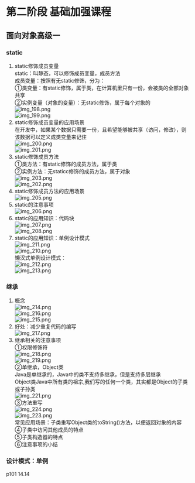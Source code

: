# 第二阶段 基础加强课程  

##  面向对象高级一  

###  static
1.  static修饰成员变量    
    static：叫静态，可以修饰成员变量，成员方法  
    成员变量：按照有无static修饰，分为：  
    ①类变量：有static修饰，属于类，在计算机里只有一份，会被类的全部对象共享     
    ②实例变量（对象的变量）：无static修饰，属于每个对象的  
    ![img_198.png](img_198.png)  
    ![img_199.png](img_199.png)  
2.  static修饰成员变量的应用场景  
在开发中，如果某个数据只需要一份，且希望能够被共享（访问，修改），则该数据可以定义成类变量来记住  
![img_200.png](img_200.png)  
![img_201.png](img_201.png)  
3.  static修饰成员方法   
①类方法：有static修饰的成员方法，属于类  
②实例方法：无staticc修饰的成员方法，属于对象  
![img_203.png](img_203.png)  
![img_202.png](img_202.png)  
4.  static修饰成员方法的应用场景   
![img_205.png](img_205.png)  
5.  static的注意事项    
![img_206.png](img_206.png)  
6.  static的应用知识：代码块    
![img_207.png](img_207.png)  
![img_208.png](img_208.png)  
7.  static的应用知识：单例设计模式  
![img_211.png](img_211.png)  
![img_210.png](img_210.png)  
懒汉式单例设计模式：  
![img_212.png](img_212.png)  
![img_213.png](img_213.png)  

###  继承  
1.  概念  
![img_214.png](img_214.png)  
![img_216.png](img_216.png)  
![img_215.png](img_215.png)  
2. 好处：减少重复代码的编写  
![img_217.png](img_217.png)  
3. 继承相关的注意事项  
①权限修饰符  
![img_218.png](img_218.png)  
![img_219.png](img_219.png)  
②单继承，Object类  
Java是单继承的，Java中的类不支持多继承，但是支持多层继承  
Object类Java中所有类的祖宗,我们写的任何一个类，其实都是Object的子类或子孙类  
![img_221.png](img_221.png)  
③方法重写  
![img_224.png](img_224.png)  
![img_223.png](img_223.png)  
常见应用场景：子类重写Object类的toString()方法，以便返回对象的内容  
④子类中访问其他成员的特点  
⑤子类构造器的特点  
⑥注意事项的小结  

###  设计模式：单例  

p101    14.14











 